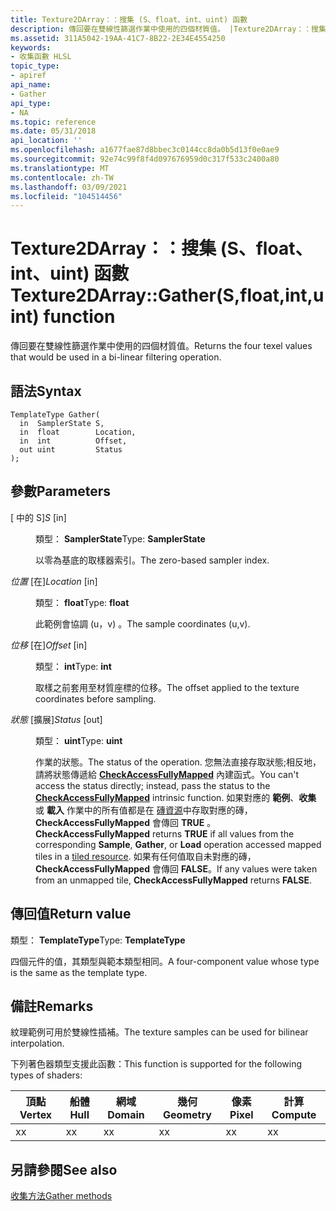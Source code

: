 ```yaml
---
title: Texture2DArray：：搜集 (S、float、int、uint) 函數
description: 傳回要在雙線性篩選作業中使用的四個材質值。 |Texture2DArray：：搜集 (S、float、int、uint) 函數
ms.assetid: 311A5042-19AA-41C7-8B22-2E34E4554250
keywords:
- 收集函數 HLSL
topic_type:
- apiref
api_name:
- Gather
api_type:
- NA
ms.topic: reference
ms.date: 05/31/2018
api_location: ''
ms.openlocfilehash: a1677fae87d8bbec3c0144cc8da0b5d13f0e0ae9
ms.sourcegitcommit: 92e74c99f8f4d097676959d0c317f533c2400a80
ms.translationtype: MT
ms.contentlocale: zh-TW
ms.lasthandoff: 03/09/2021
ms.locfileid: "104514456"
---
```

# <a name="texture2darraygathersfloatintuint-function"></a><span data-ttu-id="4106e-105">Texture2DArray：：搜集 (S、float、int、uint) 函數</span><span class="sxs-lookup"><span data-stu-id="4106e-105">Texture2DArray::Gather(S,float,int,uint) function</span></span>

<span data-ttu-id="4106e-106">傳回要在雙線性篩選作業中使用的四個材質值。</span><span class="sxs-lookup"><span data-stu-id="4106e-106">Returns the four texel values that would be used in a bi-linear filtering operation.</span></span>

## <a name="syntax"></a><span data-ttu-id="4106e-107">語法</span><span class="sxs-lookup"><span data-stu-id="4106e-107">Syntax</span></span>


``` syntax
TemplateType Gather(
  in  SamplerState S,
  in  float        Location,
  in  int          Offset,
  out uint         Status
);
```



## <a name="parameters"></a><span data-ttu-id="4106e-108">參數</span><span class="sxs-lookup"><span data-stu-id="4106e-108">Parameters</span></span>

<dl> <dt>

<span data-ttu-id="4106e-109"> \[ 中的 S\]</span><span class="sxs-lookup"><span data-stu-id="4106e-109">*S* \[in\]</span></span>
</dt> <dd>

<span data-ttu-id="4106e-110">類型： **SamplerState**</span><span class="sxs-lookup"><span data-stu-id="4106e-110">Type: **SamplerState**</span></span>

<span data-ttu-id="4106e-111">以零為基底的取樣器索引。</span><span class="sxs-lookup"><span data-stu-id="4106e-111">The zero-based sampler index.</span></span>

</dd> <dt>

<span data-ttu-id="4106e-112">*位置* \[在\]</span><span class="sxs-lookup"><span data-stu-id="4106e-112">*Location* \[in\]</span></span>
</dt> <dd>

<span data-ttu-id="4106e-113">類型： **float**</span><span class="sxs-lookup"><span data-stu-id="4106e-113">Type: **float**</span></span>

<span data-ttu-id="4106e-114">此範例會協調 (u，v) 。</span><span class="sxs-lookup"><span data-stu-id="4106e-114">The sample coordinates (u,v).</span></span>

</dd> <dt>

<span data-ttu-id="4106e-115">*位移* \[在\]</span><span class="sxs-lookup"><span data-stu-id="4106e-115">*Offset* \[in\]</span></span>
</dt> <dd>

<span data-ttu-id="4106e-116">類型： **int**</span><span class="sxs-lookup"><span data-stu-id="4106e-116">Type: **int**</span></span>

<span data-ttu-id="4106e-117">取樣之前套用至材質座標的位移。</span><span class="sxs-lookup"><span data-stu-id="4106e-117">The offset applied to the texture coordinates before sampling.</span></span>

</dd> <dt>

<span data-ttu-id="4106e-118">*狀態* \[擴展\]</span><span class="sxs-lookup"><span data-stu-id="4106e-118">*Status* \[out\]</span></span>
</dt> <dd>

<span data-ttu-id="4106e-119">類型： **uint**</span><span class="sxs-lookup"><span data-stu-id="4106e-119">Type: **uint**</span></span>

<span data-ttu-id="4106e-120">作業的狀態。</span><span class="sxs-lookup"><span data-stu-id="4106e-120">The status of the operation.</span></span> <span data-ttu-id="4106e-121">您無法直接存取狀態;相反地，請將狀態傳遞給 [**CheckAccessFullyMapped**](checkaccessfullymapped.md) 內建函式。</span><span class="sxs-lookup"><span data-stu-id="4106e-121">You can't access the status directly; instead, pass the status to the [**CheckAccessFullyMapped**](checkaccessfullymapped.md) intrinsic function.</span></span> <span data-ttu-id="4106e-122">如果對應的 **範例**、**收集** 或 **載入** 作業中的所有值都是在 [磚資源](/windows/desktop/direct3d11/direct3d-11-2-features)中存取對應的磚， **CheckAccessFullyMapped** 會傳回 **TRUE** 。</span><span class="sxs-lookup"><span data-stu-id="4106e-122">**CheckAccessFullyMapped** returns **TRUE** if all values from the corresponding **Sample**, **Gather**, or **Load** operation accessed mapped tiles in a [tiled resource](/windows/desktop/direct3d11/direct3d-11-2-features).</span></span> <span data-ttu-id="4106e-123">如果有任何值取自未對應的磚， **CheckAccessFullyMapped** 會傳回 **FALSE**。</span><span class="sxs-lookup"><span data-stu-id="4106e-123">If any values were taken from an unmapped tile, **CheckAccessFullyMapped** returns **FALSE**.</span></span>

</dd> </dl>

## <a name="return-value"></a><span data-ttu-id="4106e-124">傳回值</span><span class="sxs-lookup"><span data-stu-id="4106e-124">Return value</span></span>

<span data-ttu-id="4106e-125">類型： **TemplateType**</span><span class="sxs-lookup"><span data-stu-id="4106e-125">Type: **TemplateType**</span></span>

<span data-ttu-id="4106e-126">四個元件的值，其類型與範本類型相同。</span><span class="sxs-lookup"><span data-stu-id="4106e-126">A four-component value whose type is the same as the template type.</span></span>

## <a name="remarks"></a><span data-ttu-id="4106e-127">備註</span><span class="sxs-lookup"><span data-stu-id="4106e-127">Remarks</span></span>

<span data-ttu-id="4106e-128">紋理範例可用於雙線性插補。</span><span class="sxs-lookup"><span data-stu-id="4106e-128">The texture samples can be used for bilinear interpolation.</span></span>

<span data-ttu-id="4106e-129">下列著色器類型支援此函數：</span><span class="sxs-lookup"><span data-stu-id="4106e-129">This function is supported for the following types of shaders:</span></span>



| <span data-ttu-id="4106e-130">頂點</span><span class="sxs-lookup"><span data-stu-id="4106e-130">Vertex</span></span> | <span data-ttu-id="4106e-131">船體</span><span class="sxs-lookup"><span data-stu-id="4106e-131">Hull</span></span> | <span data-ttu-id="4106e-132">網域</span><span class="sxs-lookup"><span data-stu-id="4106e-132">Domain</span></span> | <span data-ttu-id="4106e-133">幾何</span><span class="sxs-lookup"><span data-stu-id="4106e-133">Geometry</span></span> | <span data-ttu-id="4106e-134">像素</span><span class="sxs-lookup"><span data-stu-id="4106e-134">Pixel</span></span> | <span data-ttu-id="4106e-135">計算</span><span class="sxs-lookup"><span data-stu-id="4106e-135">Compute</span></span> |
|--------|------|--------|----------|-------|---------|
| <span data-ttu-id="4106e-136">x</span><span class="sxs-lookup"><span data-stu-id="4106e-136">x</span></span>      | <span data-ttu-id="4106e-137">x</span><span class="sxs-lookup"><span data-stu-id="4106e-137">x</span></span>    | <span data-ttu-id="4106e-138">x</span><span class="sxs-lookup"><span data-stu-id="4106e-138">x</span></span>      | <span data-ttu-id="4106e-139">x</span><span class="sxs-lookup"><span data-stu-id="4106e-139">x</span></span>        | <span data-ttu-id="4106e-140">x</span><span class="sxs-lookup"><span data-stu-id="4106e-140">x</span></span>     | <span data-ttu-id="4106e-141">x</span><span class="sxs-lookup"><span data-stu-id="4106e-141">x</span></span>       |



 

## <a name="see-also"></a><span data-ttu-id="4106e-142">另請參閱</span><span class="sxs-lookup"><span data-stu-id="4106e-142">See also</span></span>

<dl> <dt>

[<span data-ttu-id="4106e-143">收集方法</span><span class="sxs-lookup"><span data-stu-id="4106e-143">Gather methods</span></span>](texture2darray-gather.md)
</dt> </dl>

 

 
